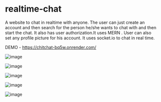 # realtime-chat
A website to chat in realtime with anyone.
The user can just create an account and then search for the person he/she wants to chat with and then start the chat.
It also has user authorization.It uses MERN . User can also set any profile picture for his account.
It uses socket.io to chat in real time.


DEMO - https://chitchat-bq5w.onrender.com/

![image](https://github.com/kaushikbhatt12/realtime-chat/assets/82044181/2d0e2129-36a9-4185-aad6-9fd948e99c7f)



![image](https://github.com/kaushikbhatt12/realtime-chat/assets/82044181/21f7d84d-68a0-426b-8aa9-7df1a1276bd9)



![image](https://github.com/kaushikbhatt12/realtime-chat/assets/82044181/bd3822d9-64fc-4887-894a-8e013c2cc66b)


![image](https://github.com/kaushikbhatt12/realtime-chat/assets/82044181/a923818e-45c6-48f3-8b29-6b9b0479fce9)


![image](https://github.com/kaushikbhatt12/realtime-chat/assets/82044181/e3024c41-3f26-45e2-8f94-3c6b2965469a)






